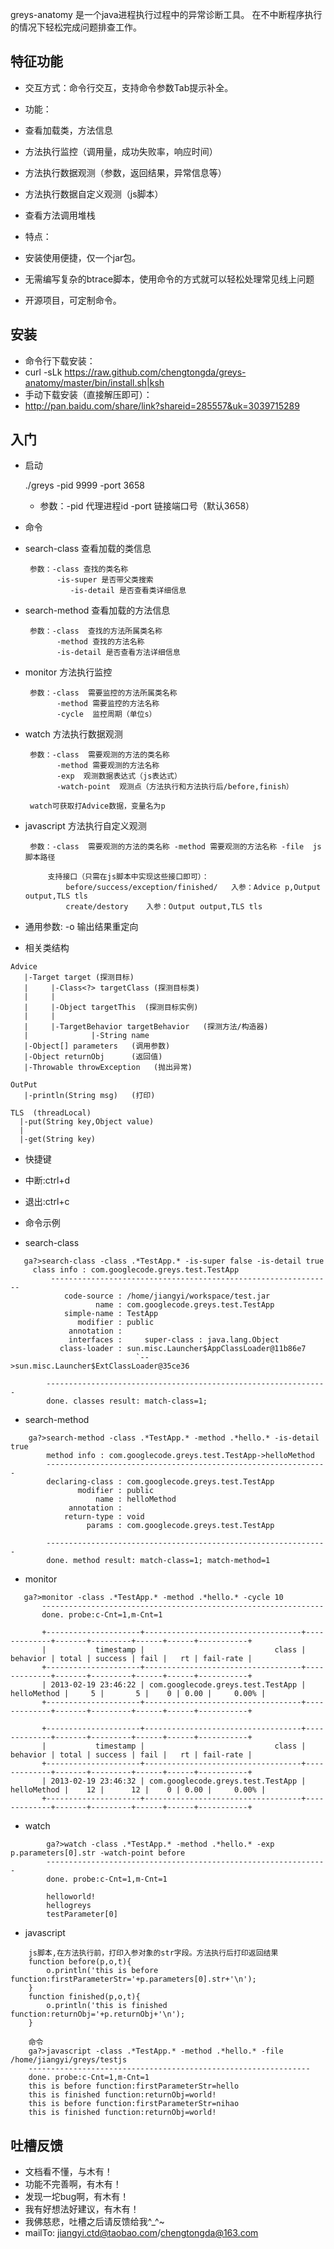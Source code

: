 greys-anatomy 是一个java进程执行过程中的异常诊断工具。
在不中断程序执行的情况下轻松完成问题排查工作。

## 特征功能
- 交互方式：命令行交互，支持命令参数Tab提示补全。

- 功能：
 - 查看加载类，方法信息
 - 方法执行监控（调用量，成功失败率，响应时间）
 - 方法执行数据观测（参数，返回结果，异常信息等）
 - 方法执行数据自定义观测（js脚本）
 - 查看方法调用堆栈

- 特点：
 - 安装使用便捷，仅一个jar包。
 - 无需编写复杂的btrace脚本，使用命令的方式就可以轻松处理常见线上问题
 - 开源项目，可定制命令。
    
## 安装
- 命令行下载安装：
 - curl -sLk https://raw.github.com/chengtongda/greys-anatomy/master/bin/install.sh|ksh  
- 手动下载安装（直接解压即可）：
 - http://pan.baidu.com/share/link?shareid=285557&uk=3039715289

## 入门
- 启动

    ./greys -pid 9999 -port 3658
  - 参数：-pid 代理进程id 
         -port 链接端口号（默认3658）	

- 命令
 - search-class   查看加载的类信息

        参数：-class 查找的类名称
		      -is-super 是否带父类搜索
			     -is-detail 是否查看类详细信息
			  
 - search-method  查看加载的方法信息

        参数：-class  查找的方法所属类名称
			  -method 查找的方法名称
			  -is-detail 是否查看方法详细信息

 - monitor   方法执行监控

        参数：-class  需要监控的方法所属类名称
			  -method 需要监控的方法名称
			  -cycle  监控周期（单位s）

 - watch   方法执行数据观测

        参数：-class  需要观测的方法的类名称
			  -method 需要观测的方法名称
			  -exp  观测数据表达式（js表达式）
			  -watch-point  观测点（方法执行和方法执行后/before,finish）
	
		watch可获取打Advice数据，变量名为p
 - javascript   方法执行自定义观测

        参数：-class  需要观测的方法的类名称 -method 需要观测的方法名称 -file  js脚本路径
        
            支持接口（只需在js脚本中实现这些接口即可）：
                before/success/exception/finished/   入参：Advice p,Output output,TLS tls
                create/destory    入参：Output output,TLS tls				

 - 通用参数: -o 输出结果重定向

- 相关类结构
```
Advice
   |-Target target (探测目标)
   |     |-Class<?> targetClass (探测目标类)
   |     |
   |     |-Object targetThis  (探测目标实例)
   |	 |
   |	 |-TargetBehavior targetBehavior   (探测方法/构造器)
   |			  |-String name
   |-Object[] parameters   (调用参数)
   |-Object returnObj      (返回值)
   |-Throwable throwException   (抛出异常)
```
```
OutPut
   |-println(String msg)   (打印)
```
```
TLS  (threadLocal)
  |-put(String key,Object value)
  |
  |-get(String key)
```

- 快捷键
 - 中断:ctrl+d
 - 退出:ctrl+c

- 命令示例
 - search-class
```
   ga?>search-class -class .*TestApp.* -is-super false -is-detail true
 	 class info : com.googlecode.greys.test.TestApp
		 ---------------------------------------------------------------
			code-source : /home/jiangyi/workspace/test.jar
				   name : com.googlecode.greys.test.TestApp
			simple-name : TestApp
			   modifier : public
			 annotation : 
			 interfaces :     super-class : java.lang.Object
		   class-loader : sun.misc.Launcher$AppClassLoader@11b86e7
							`-->sun.misc.Launcher$ExtClassLoader@35ce36

		---------------------------------------------------------------
		done. classes result: match-class=1;
```
 - search-method
```
 	ga?>search-method -class .*TestApp.* -method .*hello.* -is-detail true 
		method info : com.googlecode.greys.test.TestApp->helloMethod
		---------------------------------------------------------------
		declaring-class : com.googlecode.greys.test.TestApp
			   modifier : public
				   name : helloMethod
			 annotation : 
			return-type : void
				 params : com.googlecode.greys.test.TestApp

		---------------------------------------------------------------
		done. method result: match-class=1; match-method=1
```

 - monitor
 ```
 	ga?>monitor -class .*TestApp.* -method .*hello.* -cycle 10
		---------------------------------------------------------------
		done. probe:c-Cnt=1,m-Cnt=1

		+---------------------+-----------------------------------+-------------+-------+---------+------+------+-----------+
		|           timestamp |                             class |    behavior | total | success | fail |   rt | fail-rate |
		+---------------------+-----------------------------------+-------------+-------+---------+------+------+-----------+
		| 2013-02-19 23:46:22 | com.googlecode.greys.test.TestApp | helloMethod |     5 |       5 |    0 | 0.00 |     0.00% |
		+---------------------+-----------------------------------+-------------+-------+---------+------+------+-----------+

		+---------------------+-----------------------------------+-------------+-------+---------+------+------+-----------+
		|           timestamp |                             class |    behavior | total | success | fail |   rt | fail-rate |
		+---------------------+-----------------------------------+-------------+-------+---------+------+------+-----------+
		| 2013-02-19 23:46:32 | com.googlecode.greys.test.TestApp | helloMethod |    12 |      12 |    0 | 0.00 |     0.00% |
		+---------------------+-----------------------------------+-------------+-------+---------+------+------+-----------+
```
		
 - watch
```
		ga?>watch -class .*TestApp.* -method .*hello.* -exp p.parameters[0].str -watch-point before
		---------------------------------------------------------------
		done. probe:c-Cnt=1,m-Cnt=1

		helloworld!
		hellogreys
		testParameter[0]
```

 - javascript
```
	js脚本,在方法执行前，打印入参对象的str字段。方法执行后打印返回结果
	function before(p,o,t){
		o.println('this is before function:firstParameterStr='+p.parameters[0].str+'\n');
	}
	function finished(p,o,t){
		o.println('this is finished function:returnObj='+p.returnObj+'\n');
	} 
```
```
	命令
	ga?>javascript -class .*TestApp.* -method .*hello.* -file /home/jiangyi/greys/testjs
	---------------------------------------------------------------
	done. probe:c-Cnt=1,m-Cnt=1
	this is before function:firstParameterStr=hello
	this is finished function:returnObj=world!
	this is before function:firstParameterStr=nihao
	this is finished function:returnObj=world!
```

## 吐槽反馈
- 文档看不懂，与木有！
- 功能不完善啊，有木有！
- 发现一坨bug啊，有木有！
- 我有好想法好建议，有木有！
- 我佛慈悲，吐槽之后请反馈给我^_^~ 
- mailTo: jiangyi.ctd@taobao.com/chengtongda@163.com
